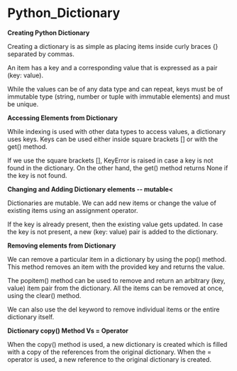 # Python_Dictionary


<b>Creating Python Dictionary</b>

Creating a dictionary is as simple as placing items inside curly braces {} separated by commas.

An item has a key and a corresponding value that is expressed as a pair (key: value).

While the values can be of any data type and can repeat, keys must be of immutable type (string, number or tuple with immutable elements) and must be unique.

<b>Accessing Elements from Dictionary</b>

While indexing is used with other data types to access values, a dictionary uses keys. Keys can be used either inside square brackets [] or with the get() method.

If we use the square brackets [], KeyError is raised in case a key is not found in the dictionary. On the other hand, the get() method returns None if the key is not found.

<b>Changing and Adding Dictionary elements -- mutable<</b>

Dictionaries are mutable. We can add new items or change the value of existing items using an assignment operator.

If the key is already present, then the existing value gets updated. In case the key is not present, a new (key: value) pair is added to the dictionary.

<b>Removing elements from Dictionary</b>

We can remove a particular item in a dictionary by using the pop() method. This method removes an item with the provided key and returns the value.

The popitem() method can be used to remove and return an arbitrary (key, value) item pair from the dictionary. All the items can be removed at once, using the clear() method.

We can also use the del keyword to remove individual items or the entire dictionary itself.

<b>Dictionary copy() Method Vs = Operator</b>

When the copy() method is used, a new dictionary is created which is filled with a copy of the references from the original dictionary. When the = operator is used, a new reference to the original dictionary is created.

